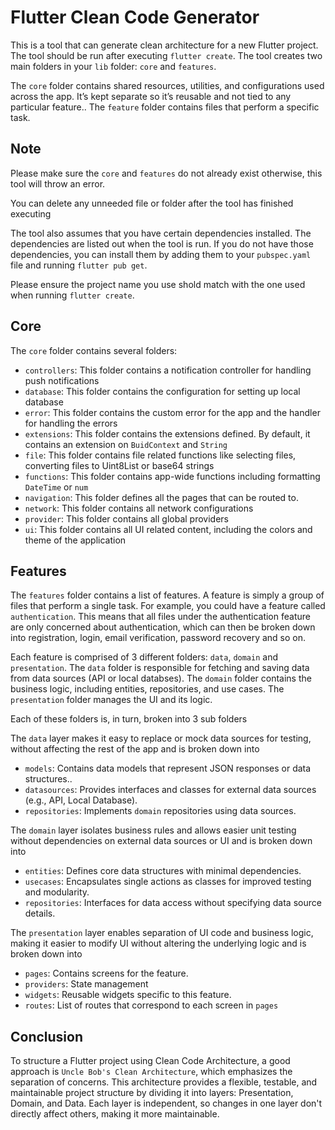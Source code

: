 # Flutter Clean Code Generator

This is a tool that can generate clean architecture for a new Flutter project. The tool should be run after executing `flutter create`.
The tool creates two main folders in your `lib` folder: `core` and `features`. 

The `core` folder contains shared resources, utilities, and configurations used across the app. It’s kept separate so it’s reusable and not tied to any particular feature..
The `feature` folder contains files that perform a specific task.

## Note
Please make sure the `core` and `features` do not already exist otherwise, this tool will throw an error.

You can delete any unneeded file or folder after the tool has finished executing

The tool also assumes that you have certain dependencies installed. The dependencies are listed out when the tool is run. If you do not have those dependencies, you can install them by adding them to your `pubspec.yaml` file and running `flutter pub get`.

Please ensure the project name you use shold match with the one used when running `flutter create`.


## Core
The `core` folder contains several folders:
- `controllers`: This folder contains a notification controller for handling push notifications
- `database`: This folder contains the configuration for setting up local database
- `error`: This folder contains the custom error for the app and the handler for handling the errors
- `extensions`: This folder contains the extensions defined. By default, it contains an extension on `BuidContext` and `String`
- `file`: This folder contains file related functions like selecting files, converting files to Uint8List or base64 strings
- `functions`: This folder contains app-wide functions including formatting `DateTime` or `num`
- `navigation`: This folder defines all the pages that can be routed to.
- `network`: This folder contains all network configurations
- `provider`: This folder contains all global providers
- `ui`: This folder contains all UI related content, including the colors and theme of the application


## Features
The `features` folder contains a list of features. A feature is simply a group of files that perform a single task. For example, you could have a feature called `authentication`. This means that all files under the authentication feature are only concerned about authentication, which can then be broken down into registration, login, email verification, password recovery and so on.

Each feature is comprised of 3 different folders: `data`, `domain` and `presentation`.
The `data` folder is responsible for fetching and saving data from data sources (API or local databses).
The `domain` folder contains the business logic, including entities, repositories, and use cases.
The `presentation` folder manages the UI and its logic.

Each of these folders is, in turn, broken into 3 sub folders

The `data` layer makes it easy to replace or mock data sources for testing, without affecting the rest of the app and is broken down into 
- `models`: Contains data models that represent JSON responses or data structures..
- `datasources`: Provides interfaces and classes for external data sources (e.g., API, Local Database).
- `repositories`: Implements `domain` repositories using data sources.


The `domain` layer isolates business rules and allows easier unit testing without dependencies on external data sources or UI and is broken down into 
- `entities`: Defines core data structures with minimal dependencies.
- `usecases`: Encapsulates single actions as classes for improved testing and modularity.
- `repositories`: Interfaces for data access without specifying data source details.

The `presentation` layer enables separation of UI code and business logic, making it easier to modify UI without altering the underlying logic and is broken down into 
- `pages`: Contains screens for the feature.
- `providers`: State management
- `widgets`: Reusable widgets specific to this feature.
- `routes`: List of routes that correspond to each screen in `pages`



## Conclusion
To structure a Flutter project using Clean Code Architecture, a good approach is `Uncle Bob's Clean Architecture`, which emphasizes the separation of concerns. This architecture provides a flexible, testable, and maintainable project structure by dividing it into layers: Presentation, Domain, and Data. Each layer is independent, so changes in one layer don't directly affect others, making it more maintainable.

